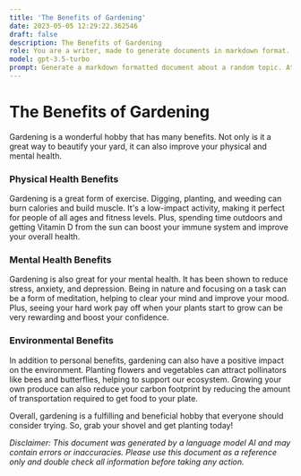 ```yaml
---
title: 'The Benefits of Gardening'
date: 2023-05-05 12:29:22.362546
draft: false
description: The Benefits of Gardening
role: You are a writer, made to generate documents in markdown format. It is very important that all of the documents you generate are in valid markdown format.
model: gpt-3.5-turbo
prompt: Generate a markdown formatted document about a random topic. At the bottom, include a disclaimer explaining that the document was generated by you. The first line of the document should be the title. Make sure that the entire document is in proper markdown format, using a mix of various tags to make the document visually appealing.
---
```


# The Benefits of Gardening

Gardening is a wonderful hobby that has many benefits. Not only is it a great way to beautify your yard, it can also improve your physical and mental health. 

### Physical Health Benefits

Gardening is a great form of exercise. Digging, planting, and weeding can burn calories and build muscle. It's a low-impact activity, making it perfect for people of all ages and fitness levels. Plus, spending time outdoors and getting Vitamin D from the sun can boost your immune system and improve your overall health.

### Mental Health Benefits

Gardening is also great for your mental health. It has been shown to reduce stress, anxiety, and depression. Being in nature and focusing on a task can be a form of meditation, helping to clear your mind and improve your mood. Plus, seeing your hard work pay off when your plants start to grow can be very rewarding and boost your confidence.

### Environmental Benefits

In addition to personal benefits, gardening can also have a positive impact on the environment. Planting flowers and vegetables can attract pollinators like bees and butterflies, helping to support our ecosystem. Growing your own produce can also reduce your carbon footprint by reducing the amount of transportation required to get food to your plate.

Overall, gardening is a fulfilling and beneficial hobby that everyone should consider trying. So, grab your shovel and get planting today!

*Disclaimer: This document was generated by a language model AI and may contain errors or inaccuracies. Please use this document as a reference only and double check all information before taking any action.*